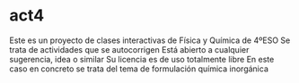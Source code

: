 # act4
Este es un proyecto de  clases interactivas de Física y Química de 4ºESO
Se trata de actividades que se autocorrigen
Está abierto a cualquier sugerencia, idea o similar
Su licencia es de uso totalmente libre
En este caso en concreto se trata del tema de formulación química inorgánica

